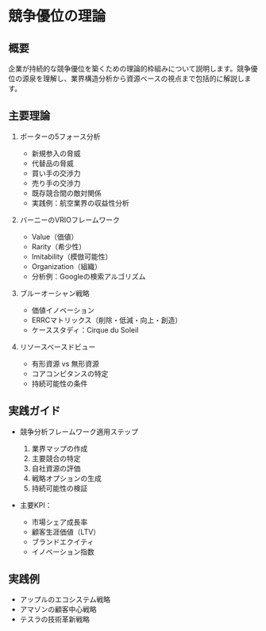 # 競争優位の理論

## 概要
企業が持続的な競争優位を築くための理論的枠組みについて説明します。競争優位の源泉を理解し、業界構造分析から資源ベースの視点まで包括的に解説します。

## 主要理論
1. ポーターの5フォース分析
   - 新規参入の脅威
   - 代替品の脅威
   - 買い手の交渉力
   - 売り手の交渉力
   - 既存競合間の敵対関係
   - 実践例：航空業界の収益性分析

2. バーニーのVRIOフレームワーク
   - Value（価値）
   - Rarity（希少性）
   - Imitability（模倣可能性）
   - Organization（組織）
   - 分析例：Googleの検索アルゴリズム

3. ブルーオーシャン戦略
   - 価値イノベーション
   - ERRCマトリックス（削除・低減・向上・創造）
   - ケーススタディ：Cirque du Soleil

4. リソースベースドビュー
   - 有形資源 vs 無形資源
   - コアコンピタンスの特定
   - 持続可能性の条件

## 実践ガイド
- 競争分析フレームワーク適用ステップ
  1. 業界マップの作成
  2. 主要競合の特定
  3. 自社資源の評価
  4. 戦略オプションの生成
  5. 持続可能性の検証

- 主要KPI：
  - 市場シェア成長率
  - 顧客生涯価値（LTV）
  - ブランドエクイティ
  - イノベーション指数

## 実践例
- アップルのエコシステム戦略
- アマゾンの顧客中心戦略
- テスラの技術革新戦略 